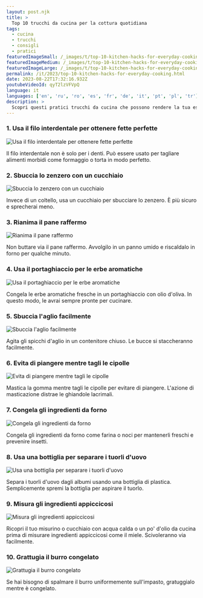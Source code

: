 ```yaml
---
layout: post.njk
title: >
  Top 10 trucchi da cucina per la cottura quotidiana
tags:
  - cucina
  - trucchi
  - consigli
  - pratici
featuredImageSmall: /_images/t/top-10-kitchen-hacks-for-everyday-cooking-cover-it-small.webp
featuredImageMedium: /_images/t/top-10-kitchen-hacks-for-everyday-cooking-cover-it-medium.webp
featuredImageLarge: /_images/t/top-10-kitchen-hacks-for-everyday-cooking-cover-it-large.webp
permalink: /it/2023/top-10-kitchen-hacks-for-everyday-cooking.html
date: 2023-08-22T17:32:16.932Z
youtubeVideoId: qyT2lzVFVpQ
language: it
languages: ['en', 'ru', 'ro', 'es', 'fr', 'de', 'it', 'pt', 'pl', 'tr']
description: >
  Scopri questi pratici trucchi da cucina che possono rendere la tua esperienza di cottura più facile ed efficiente. Sono semplici, ma possono fare una grande differenza.
---
```


### 1. Usa il filo interdentale per ottenere fette perfette

![Usa il filo interdentale per ottenere fette perfette](/_images/f/fce0ae3ca76f76e53617983e2bf172ec-medium.webp)

Il filo interdentale non è solo per i denti. Può essere usato per tagliare alimenti morbidi come formaggio o torta in modo perfetto.

### 2. Sbuccia lo zenzero con un cucchiaio

![Sbuccia lo zenzero con un cucchiaio](/_images/9/94078b511f8f946af74da4d4ccec0a5a-medium.webp)

Invece di un coltello, usa un cucchiaio per sbucciare lo zenzero. È più sicuro e sprecherai meno.

### 3. Rianima il pane raffermo

![Rianima il pane raffermo](/_images/7/75b7cdfa984119c971b15a53941dab5b-medium.webp)

Non buttare via il pane raffermo. Avvolgilo in un panno umido e riscaldalo in forno per qualche minuto.

### 4. Usa il portaghiaccio per le erbe aromatiche

![Usa il portaghiaccio per le erbe aromatiche](/_images/3/37eff404a8bb89f2a1179aaeca4ca7ca-medium.webp)

Congela le erbe aromatiche fresche in un portaghiaccio con olio d'oliva. In questo modo, le avrai sempre pronte per cucinare.

### 5. Sbuccia l'aglio facilmente

![Sbuccia l'aglio facilmente](/_images/0/0c673f119cb0db520382a472601144cf-medium.webp)

Agita gli spicchi d'aglio in un contenitore chiuso. Le bucce si staccheranno facilmente.

### 6. Evita di piangere mentre tagli le cipolle

![Evita di piangere mentre tagli le cipolle](/_images/5/5b3a12459c14708ce1bc263d3dc8fc89-medium.webp)

Mastica la gomma mentre tagli le cipolle per evitare di piangere. L'azione di masticazione distrae le ghiandole lacrimali.

### 7. Congela gli ingredienti da forno

![Congela gli ingredienti da forno](/_images/b/bf40c7fd31558dd61f08059a03e5d08b-medium.webp)

Congela gli ingredienti da forno come farina o noci per mantenerli freschi e prevenire insetti.

### 8. Usa una bottiglia per separare i tuorli d'uovo

![Usa una bottiglia per separare i tuorli d'uovo](/_images/6/6d29ea4ccb48b29c4303f692dde1b925-medium.webp)

Separa i tuorli d'uovo dagli albumi usando una bottiglia di plastica. Semplicemente spremi la bottiglia per aspirare il tuorlo.

### 9. Misura gli ingredienti appiccicosi

![Misura gli ingredienti appiccicosi](/_images/2/267684f23b1507e1b7d2889b12d0b6d8-medium.webp)

Ricopri il tuo misurino o cucchiaio con acqua calda o un po' d'olio da cucina prima di misurare ingredienti appiccicosi come il miele. Scivoleranno via facilmente.

### 10. Grattugia il burro congelato

![Grattugia il burro congelato](/_images/1/120dcb2db662e28a278f923040bd4ba3-medium.webp)

Se hai bisogno di spalmare il burro uniformemente sull'impasto, gratuggialo mentre è congelato.

